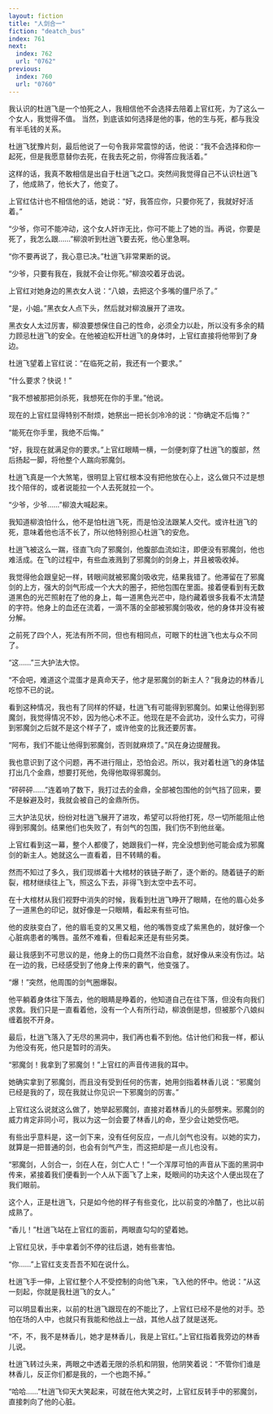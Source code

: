 ```yaml
---
layout: fiction
title: "人剑合一"
fiction: "deatch_bus"
index: 761
next:
  index: 762
  url: "0762"
previous:
  index: 760
  url: "0760"
---
```

我认识的杜逍飞是一个怕死之人，我相信他不会选择去陪着上官红死，为了这么一个女人，我觉得不值。 当然，到底该如何选择是他的事，他的生与死，都与我没有半毛钱的关系。

杜逍飞犹豫片刻，最后他说了一句令我非常震惊的话，他说：“我不会选择和你一起死，但是我愿意替你去死，在我去死之前，你得答应我活着。”

这样的话，我真不敢相信是出自于杜逍飞之口。突然间我觉得自己不认识杜逍飞了，他成熟了，他长大了，他变了。

上官红估计也不相信他的话，她说：“好，我答应你，只要你死了，我就好好活着。”

“少爷，你可不能冲动，这个女人奸诈无比，你可不能上了她的当。再说，你要是死了，我怎么跟……”柳浪听到杜逍飞要去死，他心里急啊。

“你不要再说了，我心意已决。”杜逍飞非常果断的说。

“少爷，只要有我在，我就不会让你死。”柳浪咬着牙齿说。

上官红对她身边的黑衣女人说：“八娘，去把这个多嘴的僵尸杀了。”

“是，小姐。”黑衣女人点下头，然后就对柳浪展开了进攻。

黑衣女人太过厉害，柳浪要想保住自己的性命，必须全力以赴，所以没有多余的精力顾忌杜逍飞的安全。在他被迫松开杜逍飞的身体时，上官红直接将他带到了身边。

杜逍飞望着上官红说：“在临死之前，我还有一个要求。”

“什么要求？快说！”

“我不想被那把剑杀死，我想死在你的手里。”他说。

现在的上官红显得特别不耐烦，她祭出一把长剑冷冷的说：“你确定不后悔？”

“能死在你手里，我绝不后悔。”

“好，我现在就满足你的要求。”上官红眼睛一横，一剑便刺穿了杜逍飞的腹部，然后扬起一脚，将他整个人踹向邪魔剑。

杜逍飞真是一个大煞笔，很明显上官红根本没有把他放在心上，这么做只不过是想找个陪伴的，或者说能拉一个人去死就拉一个。

“少爷，少爷……”柳浪大喊起来。

我知道柳浪怕什么，他不是怕杜逍飞死，而是怕没法跟某人交代。或许杜逍飞的死，意味着他也活不长了，所以他特别担心杜逍飞的安危。

杜逍飞被这么一踹，径直飞向了邪魔剑，他腹部血流如注，即便没有邪魔剑，他也难活成。在飞的过程中，有些血液溅到了邪魔剑的剑身上，并且被吸收掉。

我觉得他会跟皇妃一样，转眼间就被邪魔剑吸收完，结果我错了。他滞留在了邪魔剑的上方，强大的剑气形成一个大大的圈子，把他包围在里面。接着便看到有无数道黑色的光芒照射在了他的身上，每一道黑色光芒中，隐约藏着很多我看不太清楚的字符。他身上的血还在流着，一滴不落的全部被邪魔剑吸收，他的身体并没有被分解。

之前死了四个人，死法有所不同，但也有相同点，可眼下的杜逍飞也太与众不同了。

“这……”三大护法大惊。

“不会吧，难道这个混蛋才是真命天子，他才是邪魔剑的新主人？”我身边的林香儿吃惊不已的说。

看到这种情况，我也有了同样的怀疑，杜逍飞有可能得到邪魔剑。如果让他得到邪魔剑，我觉得情况不妙，因为他心术不正。他现在是不会武功，没什么实力，可得到邪魔剑之后就不是这个样子了，或许他变的比我还要厉害。

“阿布，我们不能让他得到邪魔剑，否则就麻烦了。”风在身边提醒我。

我也意识到了这个问题，再不进行阻止，恐怕会迟。所以，我对着杜逍飞的身体猛打出几个金鼎，想要打死他，免得他取得邪魔剑。

“砰砰砰……”连着响了数下，我打过去的金鼎，全部被包围他的剑气挡了回来，要不是躲避及时，我就会被自己的金鼎所伤。

三大护法见状，纷纷对杜逍飞展开了进攻，希望可以将他打死，尽一切所能阻止他得到邪魔剑。结果他们也失败了，有剑气的包围，我们伤不到他丝毫。

上官红看到这一幕，整个人都傻了，她跟我们一样，完全没想到他可能会成为邪魔剑的新主人。她就这么一直看着，目不转睛的看。

然而不知过了多久，我们现绑着十大棺材的铁链子断了，逐个断的。随着链子的断裂，棺材继续往上飞，照这么下去，非得飞到太空中去不可。

在十大棺材从我们视野中消失的时候，我看到杜逍飞睁开了眼睛，在他的眉心处多了一道黑色的印记，就好像是一只眼睛，看起来有些可怕。

他的皮肤变白了，他的眉毛变的又黑又粗，他的嘴唇变成了紫黑色的，就好像一个心脏病患者的嘴唇。虽然不难看，但看起来还是有些另类。

最让我感到不可思议的是，他身上的伤口竟然不治自愈，就好像从来没有伤过。站在一边的我，已经感受到了他身上传来的霸气，他变强了。

“爆！”突然，他周围的剑气圈爆裂。

他平躺着身体往下落去，他的眼睛是睁着的，他知道自己在往下落，但没有向我们求救。我们只是一直看着他，没有一个人有所行动，柳浪倒是想，但被那个八娘纠缠着脱不开身。

最后，杜逍飞落入了无尽的黑洞中，我们再也看不到他。估计他们和我一样，都认为他没有死，他只是暂时的消失。

“邪魔剑！我拿到了邪魔剑！”上官红的声音传进我的耳中。

她确实拿到了邪魔剑，而且没有受到任何的伤害，她用剑指着林香儿说：“邪魔剑已经是我的了，现在我就让你见识一下邪魔剑的厉害。”

上官红这么说就这么做了，她举起邪魔剑，直接对着林香儿的头部劈来。邪魔剑的威力肯定非同小可，我以为这一剑会要了林香儿的命，至少会让她受伤吧。

有些出乎意料是，这一剑下来，没有任何反应，一点儿剑气也没有。以她的实力，就算是一把普通的剑，也会有剑气产生，而这把却是一点儿也没有。

“邪魔剑，人剑合一，剑在人在，剑亡人亡！”一个浑厚可怕的声音从下面的黑洞中传来，紧接着我们便看到一个人从下面飞了上来，眨眼间的功夫这个人便出现在了我们眼前。

这个人，正是杜逍飞，只是如今他的样子有些变化，比以前变的冷酷了，也比以前成熟了。

“香儿！”杜逍飞站在上官红的面前，两眼直勾勾的望着她。

上官红见状，手中拿着剑不停的往后退，她有些害怕。

“你……”上官红支支吾吾不知在说什么。

杜逍飞手一伸，上官红整个人不受控制的向他飞来，飞入他的怀中。他说：“从这一刻起，你就是我杜逍飞的女人。”

可以明显看出来，以前的杜逍飞跟现在的不能比了，上官红已经不是他的对手。恐怕在场的人中，也就只有我能和他战上一战，其他人战了就是送死。

“不，不，我不是林香儿，她才是林香儿，我是上官红。”上官红指着我旁边的林香儿说。

杜逍飞转过头来，两眼之中透着无限的杀机和阴狠，他阴笑着说：“不管你们谁是林香儿，反正你们都是我的，一个也跑不掉。”

“哈哈……”杜逍飞仰天大笑起来，可就在他大笑之时，上官红反转手中的邪魔剑，直接刺向了他的心脏。